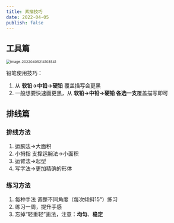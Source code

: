 ```yaml
---
title: 素描技巧
date: 2022-04-05 
publish: false
---
```


## 工具篇

<img src="https://cos.duktig.cn/typora/image-20220405214103541.png" alt="image-20220405214103541" style="zoom: 67%;" />

铅笔使用技巧：

1. 从 **软铅->中铅->硬铅** 覆盖描写会更黑
2. 一般想要快速画更黑，从 **软铅->中铅->硬铅 各选一支**覆盖描写即可

## 排线篇

### 排线方法

1. 运腕法→大面积
2. 小拇指 支撑运腕法→小面积
3. 运臂法→起型
4. 写字法→更加精确的形体

### 练习方法

1. 每种手法 调整不同角度（每次倾斜15°）练习
2. 练习一周，提升手感
3. 忘掉“轻重轻”画法，注意：**均匀**、**稳定**











